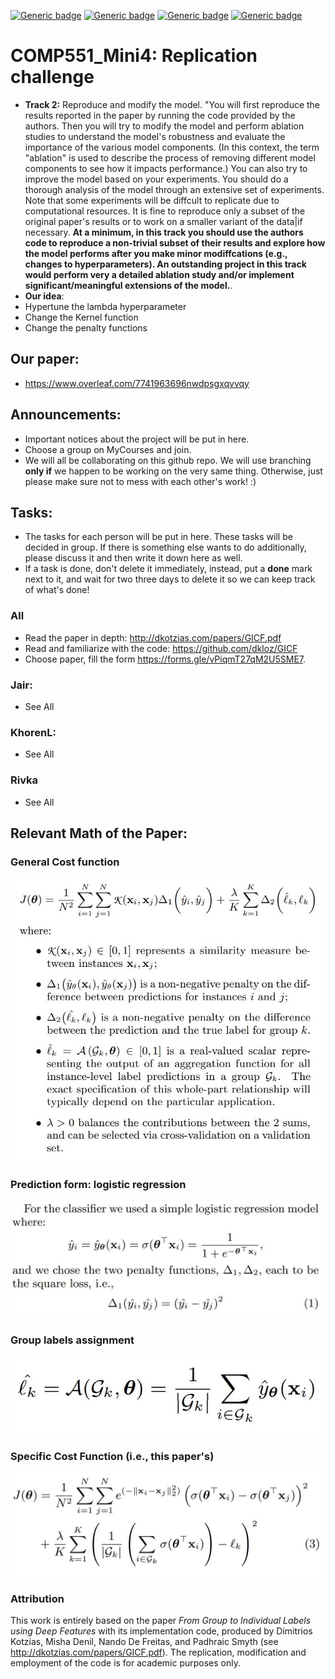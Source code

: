 [![Generic badge](https://img.shields.io/badge/Mini_project_4-blue.svg)](https://shields.io/)
[![Generic badge](https://img.shields.io/badge/Contributors-3-<COLOR>.svg)](https://shields.io/)
[![Generic badge](https://img.shields.io/badge/COMP551-Applied_Machine_Learning-red.svg)](https://shields.io/)
[![Generic badge](https://img.shields.io/badge/Neat_level-OVER_9000-green.svg)](https://shields.io/)

# COMP551_Mini4: Replication challenge 

- **Track 2:** Reproduce and modify the model. 
"You will first reproduce the results reported in the paper by running the code provided by the authors. Then you will try to modify the model and perform ablation studies to understand the model's robustness and evaluate the importance of the various model components. (In this context, the term "ablation" is used to describe the process of removing different model components to see how it impacts performance.) You can also try to improve the model based on your experiments. You should do a thorough analysis of the model through an
extensive set of experiments. Note that some experiments will be diffcult to replicate due to computational resources. It is fine to reproduce only a subset of the original paper's results or to work on a smaller variant of the data|if necessary. **At a minimum, in this track you should use the authors code to reproduce a non-trivial subset of their results and explore how the model performs after you make minor modiffcations (e.g., changes to hyperparameters). An outstanding project in this track would perform very a detailed ablation study and/or implement significant/meaningful extensions of the model.**. 
- **Our idea**: 
 - Hypertune the lambda hyperparameter 
 - Change the Kernel function 
 - Change the penalty functions  

## Our paper: 
- https://www.overleaf.com/7741963696nwdpsgxqvvqy

## Announcements: 
- Important notices about the project will be put in here. 
- Choose a group on MyCourses and join. 
- We will all be collaborating on this github repo. We will use branching **only if** we happen to be working on the very same thing. Otherwise, just please make sure not to mess with each other's work! :)  
 
## Tasks: 
- The tasks for each person will be put in here. These tasks will be decided in group. 
If there is something else wants to do additionally, please discuss it and then write it down here as well. 
- If a task is done, don't delete it immediately, instead, put a **done** mark next to it, and wait for two three days to delete it so we can keep track of what's done! 

### All 
- Read the paper in depth: http://dkotzias.com/papers/GICF.pdf 
- Read and familiarize with the code: https://github.com/dkloz/GICF
- Choose paper, fill the form https://forms.gle/vPiqmT27qM2U5SME7. 


### Jair: 
- See All 

### KhorenL:  
- See All 

### Rivka
- See All 

## Relevant Math of the Paper: 

### General Cost function  

![](figs/General_cost_function.jpg)

### Prediction form: logistic regression 

![](figs/Prediction_logreg.jpg) 

### Group labels assignment 

![](figs/Group_label.jpg)

### Specific Cost Function (i.e., this paper's) 

![](figs/Specific_cost_function.jpg)

### Attribution 

This work is entirely based on the paper *From Group to Individual Labels using Deep Features* with its implementation code, produced by Dimitrios Kotzias, Misha Denil, Nando De Freitas, and Padhraic Smyth (see http://dkotzias.com/papers/GICF.pdf). The replication, modification and employment of the code is for academic purposes only. 



